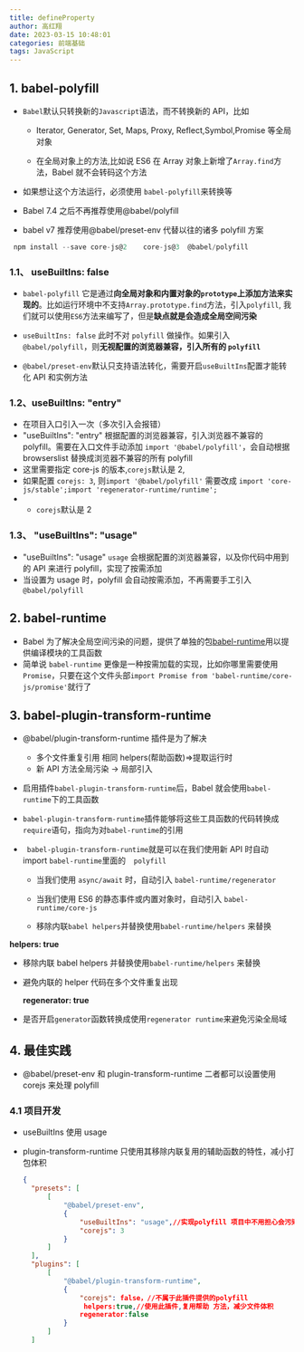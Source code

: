 ```yaml
---
title: defineProperty
author: 高红翔
date: 2023-03-15 10:48:01
categories: 前端基础
tags: JavaScript
---
```

## 1. babel-polyfill

- `Babel`默认只转换新的`Javascript`语法，而不转换新的 API，比如

  - Iterator, Generator, Set, Maps, Proxy, Reflect,Symbol,Promise 等全局对象

  - 在全局对象上的方法,比如说 ES6 在 Array 对象上新增了`Array.find`方法，Babel 就不会转码这个方法

- 如果想让这个方法运行，必须使用 `babel-polyfill`来转换等
- Babel 7.4 之后不再推荐使用@babel/polyfill
- babel v7 推荐使用@babel/preset-env 代替以往的诸多 polyfill 方案

```js
 npm install --save core-js@2    core-js@3  @babel/polyfill
```

### 1.1、 useBuiltIns: false

- `babel-polyfill` 它是通过**向全局对象和内置对象的`prototype`上添加方法来实现的**。比如运行环境中不支持`Array.prototype.find`方法，引入`polyfill`, 我们就可以使用`ES6`方法来编写了，但是**缺点就是会造成全局空间污染**

- `useBuiltIns: false` 此时不对 `polyfill` 做操作。如果引入 `@babel/polyfill`，则**无视配置的浏览器兼容，引入所有的 `polyfill`**

- `@babel/preset-env`默认只支持语法转化，需要开启`useBuiltIns`配置才能转化 API 和实例方法

### 1.2、useBuiltIns: "entry"

- 在项目入口引入一次（多次引入会报错）
- "useBuiltIns": "entry" 根据配置的浏览器兼容，引入浏览器不兼容的 polyfill。需要在入口文件手动添加 `import '@babel/polyfill'`，会自动根据 browserslist 替换成浏览器不兼容的所有 polyfill
- 这里需要指定 core-js 的版本,`corejs`默认是 2,
- 如果配置 `corejs: 3`, 则`import '@babel/polyfill'` 需要改成 `import 'core-js/stable';import 'regenerator-runtime/runtime';`
- - `corejs`默认是 2

### 1.3、 "useBuiltIns": "usage"

- "useBuiltIns": "usage" `usage` 会根据配置的浏览器兼容，以及你代码中用到的 API 来进行 polyfill，实现了按需添加
- 当设置为 usage 时，polyfill 会自动按需添加，不再需要手工引入`@babel/polyfill`

## 2. babel-runtime

- Babel 为了解决全局空间污染的问题，提供了单独的包[babel-runtime](https://babeljs.io/docs/en/babel-runtime)用以提供编译模块的工具函数
- 简单说 `babel-runtime` 更像是一种按需加载的实现，比如你哪里需要使用 `Promise`，只要在这个文件头部`import Promise from 'babel-runtime/core-js/promise'`就行了

## 3. babel-plugin-transform-runtime

- @babel/plugin-transform-runtime 插件是为了解决

  - 多个文件重复引用 相同 helpers(帮助函数)=>提取运行时
  - 新 API 方法全局污染 -> 局部引入

- 启用插件`babel-plugin-transform-runtime`后，Babel 就会使用`babel-runtime`下的工具函数

- `babel-plugin-transform-runtime`插件能够将这些工具函数的代码转换成`require`语句，指向为对`babel-runtime`的引用

- ` babel-plugin-transform-runtime`就是可以在我们使用新 API 时自动 import
  `babel-runtime`里面的`  polyfill`

  - 当我们使用 `async/await` 时，自动引入 `babel-runtime/regenerator`

  - 当我们使用 ES6 的静态事件或内置对象时，自动引入 `babel-runtime/core-js`

  - 移除内联`babel helpers`并替换使用`babel-runtime/helpers` 来替换

**helpers: true**

- 移除内联 babel helpers 并替换使用`babel-runtime/helpers` 来替换
- 避免内联的 helper 代码在多个文件重复出现

  **regenerator: true**

- 是否开启`generator`函数转换成使用`regenerator runtime`来避免污染全局域

## 4. 最佳实践

- @babel/preset-env 和 plugin-transform-runtime 二者都可以设置使用 corejs 来处理 polyfill

### 4.1 项目开发

- useBuiltIns 使用 usage

- plugin-transform-runtime 只使用其移除内联复用的辅助函数的特性，减小打包体积

  ```json
  {
    "presets": [
        [
            "@babel/preset-env",
            {
                "useBuiltIns": "usage",//实现polyfill 项目中不用担心会污染全局作用域
                "corejs": 3
            }
        ]
    ],
    "plugins": [
        [
            "@babel/plugin-transform-runtime",
            {
                "corejs": false，//不属于此插件提供的polyfill
                 helpers:true,//使用此插件,复用帮助 方法，减少文件体积
                regenerator:false
            }
        ]
    ]